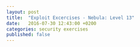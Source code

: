 ```yaml
---
layout: post
title:  "Exploit Excercises - Nebula: Level 13"
date:   2016-07-30 12:43:00 +0200
categories: security exercises
published: false
---
```



